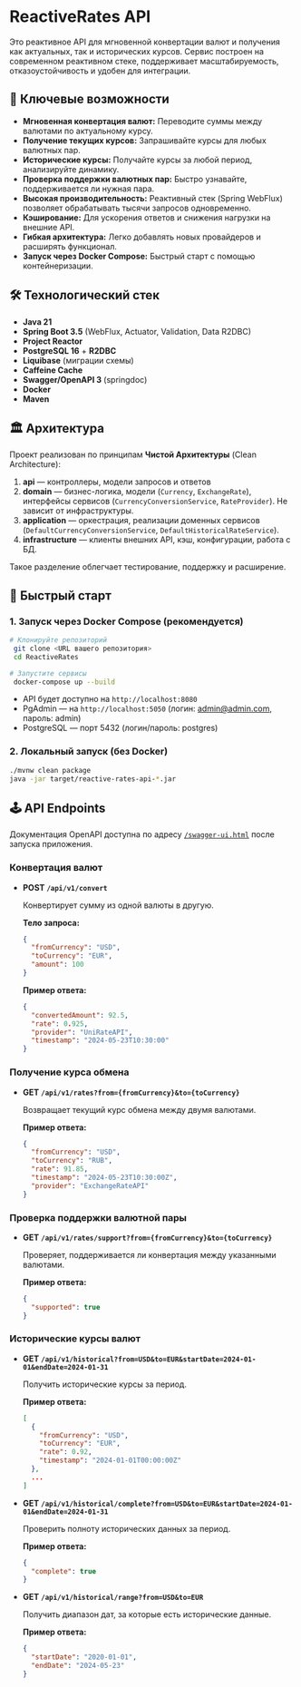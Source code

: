 # ReactiveRates API

Это реактивное API для мгновенной конвертации валют и получения как актуальных, так и исторических курсов. Сервис построен на современном реактивном стеке, поддерживает масштабируемость, отказоустойчивость и удобен для интеграции.

## 🌟 Ключевые возможности

-   **Мгновенная конвертация валют:** Переводите суммы между валютами по актуальному курсу.
-   **Получение текущих курсов:** Запрашивайте курсы для любых валютных пар.
-   **Исторические курсы:** Получайте курсы за любой период, анализируйте динамику.
-   **Проверка поддержки валютных пар:** Быстро узнавайте, поддерживается ли нужная пара.
-   **Высокая производительность:** Реактивный стек (Spring WebFlux) позволяет обрабатывать тысячи запросов одновременно.
-   **Кэширование:** Для ускорения ответов и снижения нагрузки на внешние API.
-   **Гибкая архитектура:** Легко добавлять новых провайдеров и расширять функционал.
-   **Запуск через Docker Compose:** Быстрый старт с помощью контейнеризации.

## 🛠️ Технологический стек

-   **Java 21**
-   **Spring Boot 3.5** (WebFlux, Actuator, Validation, Data R2DBC)
-   **Project Reactor**
-   **PostgreSQL 16** + **R2DBC**
-   **Liquibase** (миграции схемы)
-   **Caffeine Cache**
-   **Swagger/OpenAPI 3** (springdoc)
-   **Docker**
-   **Maven**

## 🏛️ Архитектура

Проект реализован по принципам **Чистой Архитектуры** (Clean Architecture):

1. **api** — контроллеры, модели запросов и ответов
2.  **domain** — бизнес-логика, модели (`Currency`, `ExchangeRate`), интерфейсы сервисов (`CurrencyConversionService`, `RateProvider`). Не зависит от инфраструктуры.
3.  **application** — оркестрация, реализации доменных сервисов (`DefaultCurrencyConversionService`, `DefaultHistoricalRateService`).
4.  **infrastructure** — клиенты внешних API, кэш, конфигурации, работа с БД.

Такое разделение облегчает тестирование, поддержку и расширение.

## 🚀 Быстрый старт

### 1. Запуск через Docker Compose (рекомендуется)

```bash
# Клонируйте репозиторий
 git clone <URL вашего репозитория>
 cd ReactiveRates

# Запустите сервисы
 docker-compose up --build
```

- API будет доступно на `http://localhost:8080`
- PgAdmin — на `http://localhost:5050` (логин: admin@admin.com, пароль: admin)
- PostgreSQL — порт 5432 (логин/пароль: postgres)

### 2. Локальный запуск (без Docker)

```bash
./mvnw clean package
java -jar target/reactive-rates-api-*.jar
```

## 🕹️ API Endpoints

Документация OpenAPI доступна по адресу [`/swagger-ui.html`](http://localhost:8080/swagger-ui.html) после запуска приложения.

### Конвертация валют

-   **POST `/api/v1/convert`**

    Конвертирует сумму из одной валюты в другую.

    **Тело запроса:**
    ```json
    {
      "fromCurrency": "USD",
      "toCurrency": "EUR",
      "amount": 100
    }
    ```

    **Пример ответа:**
    ```json
    {
      "convertedAmount": 92.5,
      "rate": 0.925,
      "provider": "UniRateAPI",
      "timestamp": "2024-05-23T10:30:00"
    }
    ```

### Получение курса обмена

-   **GET `/api/v1/rates?from={fromCurrency}&to={toCurrency}`**

    Возвращает текущий курс обмена между двумя валютами.

    **Пример ответа:**
    ```json
    {
      "fromCurrency": "USD",
      "toCurrency": "RUB",
      "rate": 91.85,
      "timestamp": "2024-05-23T10:30:00Z",
      "provider": "ExchangeRateAPI"
    }
    ```

### Проверка поддержки валютной пары

-   **GET `/api/v1/rates/support?from={fromCurrency}&to={toCurrency}`**

    Проверяет, поддерживается ли конвертация между указанными валютами.

    **Пример ответа:**
    ```json
    {
      "supported": true
    }
    ```

### Исторические курсы валют

-   **GET `/api/v1/historical?from=USD&to=EUR&startDate=2024-01-01&endDate=2024-01-31`**

    Получить исторические курсы за период.

    **Пример ответа:**
    ```json
    [
      {
        "fromCurrency": "USD",
        "toCurrency": "EUR",
        "rate": 0.92,
        "timestamp": "2024-01-01T00:00:00Z"
      },
      ...
    ]
    ```

-   **GET `/api/v1/historical/complete?from=USD&to=EUR&startDate=2024-01-01&endDate=2024-01-31`**

    Проверить полноту исторических данных за период.

    **Пример ответа:**
    ```json
    {
      "complete": true
    }
    ```

-   **GET `/api/v1/historical/range?from=USD&to=EUR`**

    Получить диапазон дат, за которые есть исторические данные.

    **Пример ответа:**
    ```json
    {
      "startDate": "2020-01-01",
      "endDate": "2024-05-23"
    }
    ```